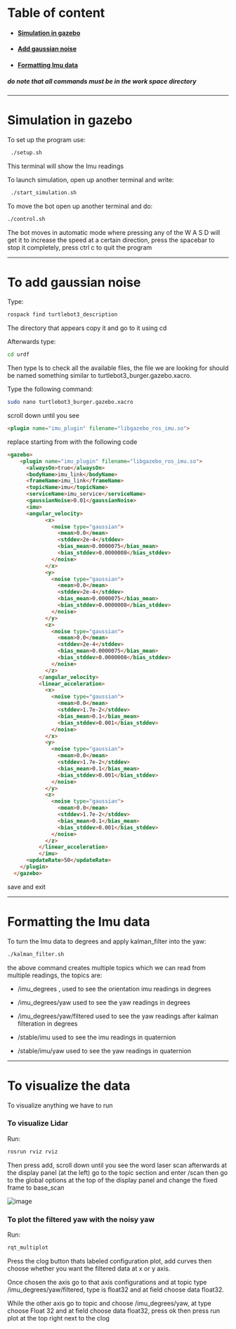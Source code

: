 # Table of content
- #### [Simulation in gazebo](https://github.com/dandyidk/Task-10.1/tree/master?tab=readme-ov-file#Simulation-in-gazebo)

- #### [Add gaussian noise](https://github.com/dandyidk/Task-10.1/tree/master?tab=readme-ov-file#to-add-gaussian-noise)

- #### [Formatting Imu data](https://github.com/dandyidk/Task-10.1/tree/master?tab=readme-ov-file#Formatting-the-Imu-data)



##### *do note that all commands must be in the work space directory*
**************
# Simulation in gazebo

To set up the program use:
``` bash
 ./setup.sh
```
This terminal will show the Imu readings

To launch simulation, open up another terminal and write:
``` bash
 ./start_simulation.sh
```

To move the bot open up another terminal and do:
``` bash
./control.sh
```
The bot moves in automatic mode where pressing any of the W A S D will get it to increase the speed at a certain direction, press the spacebar to stop it completely, press ctrl c to quit the program

****************
# To add gaussian noise

Type:
``` bash
rospack find turtlebot3_description
```
The directory that appears copy it and go to it using cd

Afterwards type:
``` bash
cd urdf
```
Then type ls to check all the available files, the file we are looking for should be named something similar to turtlebot3_burger.gazebo.xacro.

Type the following command:
``` bash
sudo nano turtlebot3_burger.gazebo.xacro
```
scroll down until you see
```markdown
<plugin name="imu_plugin" filename="libgazebo_ros_imu.so">
```
replace starting from <gazebo> with the following code
```markdown
<gazebo>
    <plugin name="imu_plugin" filename="libgazebo_ros_imu.so">
      <alwaysOn>true</alwaysOn>
      <bodyName>imu_link</bodyName>
      <frameName>imu_link</frameName>
      <topicName>imu</topicName>
      <serviceName>imu_service</serviceName>
      <gaussianNoise>0.01</gaussianNoise>
      <imu>
      <angular_velocity>
            <x>
              <noise type="gaussian">
                <mean>0.0</mean>
                <stddev>2e-4</stddev>
                <bias_mean>0.0000075</bias_mean>
                <bias_stddev>0.0000008</bias_stddev>
              </noise>
            </x>
            <y>
              <noise type="gaussian">
                <mean>0.0</mean>
                <stddev>2e-4</stddev>
                <bias_mean>0.0000075</bias_mean>
                <bias_stddev>0.0000008</bias_stddev>
              </noise>
            </y>
            <z>
              <noise type="gaussian">
                <mean>0.0</mean>
                <stddev>2e-4</stddev>
                <bias_mean>0.0000075</bias_mean>
                <bias_stddev>0.0000008</bias_stddev>
              </noise>
            </z>
          </angular_velocity>
          <linear_acceleration>
            <x>
              <noise type="gaussian">
                <mean>0.0</mean>
                <stddev>1.7e-2</stddev>
                <bias_mean>0.1</bias_mean>
                <bias_stddev>0.001</bias_stddev>
              </noise>
            </x>
            <y>
              <noise type="gaussian">
                <mean>0.0</mean>
                <stddev>1.7e-2</stddev>
                <bias_mean>0.1</bias_mean>
                <bias_stddev>0.001</bias_stddev>
              </noise>
            </y>
            <z>
              <noise type="gaussian">
                <mean>0.0</mean>
                <stddev>1.7e-2</stddev>
                <bias_mean>0.1</bias_mean>
                <bias_stddev>0.001</bias_stddev>
              </noise>
            </z>
          </linear_acceleration>
          </imu>
      <updateRate>50</updateRate>
    </plugin>
  </gazebo>
```
save and exit
***************
# Formatting the Imu data


To turn the Imu data to degrees and apply kalman_filter into the yaw:

``` bash
./kalman_filter.sh
```

the above command creates multiple topics which we can read from multiple readings, the topics are:
- /imu_degrees , used to see the orientation imu readings in degrees
  
- /imu_degrees/yaw used to see the yaw readings in degrees
  
- /imu_degrees/yaw/filtered used to see the yaw readings after kalman filteration in degrees

- /stable/imu used to see the imu readings in quaternion

- /stable/imu/yaw used to see the yaw readings in quaternion
******************

# To visualize the data

To visualize anything we have to run 

### To visualize Lidar
Run:
``` bash
rosrun rviz rviz
```
Then press add, scroll down until you see the word laser scan
afterwards at the display panel (at the left) go to the topic section and enter /scan
then go to the global options at the top of the display panel and change the fixed frame to base_scan

![image](https://github.com/user-attachments/assets/2c9a428e-5dbc-488c-b611-7ddf6413ab0f)

### To plot the filtered yaw with the noisy yaw
Run:
``` bash
rqt_multiplot
```
Press the clog button thats labeled configuration plot, add curves then choose whether you want the filtered data at x or y axis.

Once chosen the axis go to that axis configurations and at topic type /imu_degrees/yaw/filtered, type is float32 and at field choose data float32. 

While the other axis go to topic and choose /imu_degrees/yaw, at type choose Float 32 and at field choose data float32, press ok then press run plot at the top right next to the clog


